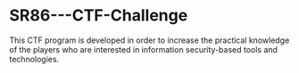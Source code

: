 # SR86---CTF-Challenge
This CTF program is developed in order to increase the practical knowledge of the players who are interested in information security-based tools and technologies.
